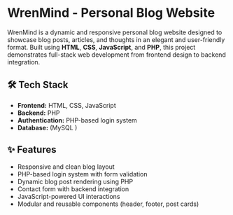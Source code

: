 # WrenMind - Personal Blog Website

WrenMind is a dynamic and responsive personal blog website designed to showcase blog posts, articles, and thoughts in an elegant and user-friendly format. Built using **HTML**, **CSS**, **JavaScript**, and **PHP**, this project demonstrates full-stack web development from frontend design to backend integration.

## 🛠️ Tech Stack
- **Frontend:** HTML, CSS, JavaScript
- **Backend:** PHP
- **Authentication:** PHP-based login system
- **Database:** (MySQL )

## ✨ Features
- Responsive and clean blog layout
- PHP-based login system with form validation
- Dynamic blog post rendering using PHP
- Contact form with backend integration
- JavaScript-powered UI interactions
- Modular and reusable components (header, footer, post cards)
